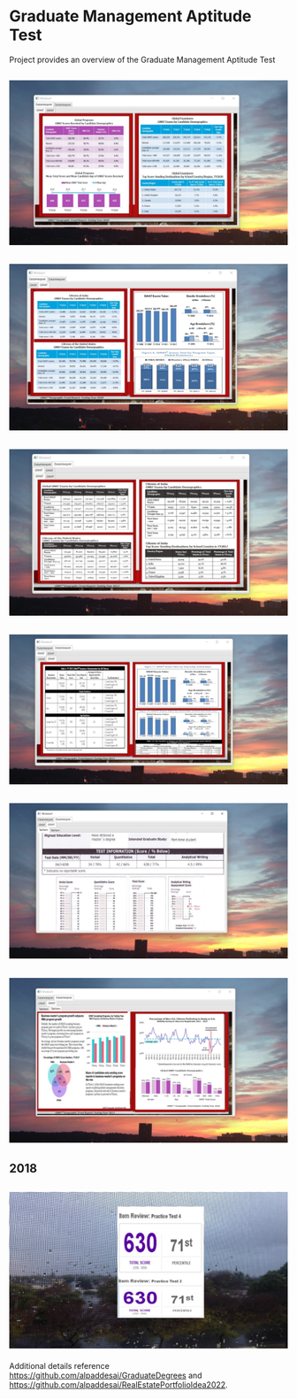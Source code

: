 # Graduate Management Aptitude Test

Project provides an overview of the Graduate Management Aptitude Test

## ![image](GMATImage1.jpg)

## ![image](GMATImage2.jpg)

## ![image](GMATImage3.jpg)

## ![image](GMATImage4.jpg)

## ![image](GMATImage5.jpg)

## ![image](GMATImage6.jpg)

## 2018
## ![image](GMATImage7.jpg)

Additional details reference https://github.com/alpaddesai/GraduateDegrees and https://github.com/alpaddesai/RealEstatePortfolioIdea2022.

